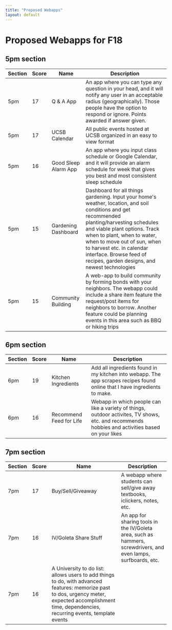 ```yaml
---
title: "Proposed Webapps"
layout: default
---
```


# Proposed Webapps for F18

## 5pm section

| Section | Score | Name | Description |
|---------|-------|------|-------------|
|5pm|17|Q & A App| An app where you can type any question in your head, and it will notify any user in an acceptable radius (geographically). Those people have the option to respond or ignore. Points awarded if answer given.|
|5pm|17| UCSB Calendar| All public events hosted at UCSB organized in an easy to view format |
|5pm|16| Good Sleep Alarm App | An app where you input class schedule or Google Calendar, and it will provide an alarm schedule for week that gives you best and most consistent sleep schedule || 6pm |16|Price Tracker | A price tracker for specific items on a website you want.  Alerts when price drops |
|5pm|15|Gardening Dashboard|Dashboard for all things gardening.  Input your home's weather, location, and soil conditions and get recommended planting/harvesting schedules and viable plant options.  Track when to plant, when to water, when to move out of sun, when to harvest etc. in calendar interface.  Browse feed of recipes, garden designs, and newest technologies |
|5pm|15|Community Building|A web-app to build community by forming bonds with your neighbors.  The webapp could include a share item feature the request/post items for neighbors to borrow.  Another feature could be planning events in this area such as BBQ or hiking trips|

## 6pm section

| Section | Score | Name | Description |
|---------|-------|------|-------------|
|6pm|19| Kitchen Ingredients |  Add all ingredients found in my kitchen into webapp. The app scrapes recipes found online that I have ingredients to make.|
| 6pm |16| Recommend Feed for Life | Webapp in which people can like a variety of things, outdoor activites, TV shows, etc. and recommends hobbies and activities based on your likes|


## 7pm section

| Section | Score | Name | Description |
|---------|-------|------|-------------|
|7pm|17| Buy/Sell/Giveaway| A webapp where students can sell/give away textbooks, iclickers, notes, etc.|
| 7pm | 16 | IV/Goleta Share Stuff | An app for sharing tools in the IV/Goleta area, such as hammers, screwdrivers, and even lamps, surfboards, etc.|
|7pm |16| A University to do list: allows users to add things to do, with advanced features: memorize past to dos, urgency meter, expected accomplishment time, dependencies, recurring events, template events |





